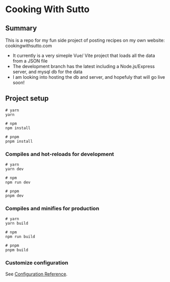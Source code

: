 # Cooking With Sutto

## Summary
This is a repo for my fun side project of posting recipes on my own website: cookingwithsutto.com
- It currently is a very simeple Vue/ Vite project that loads all the data from a JSON file
- The development branch has the latest including a Node.js/Express server, and mysql db for the data
- I am looking into hosting the db and server, and hopefuly that will go live soon!

## Project setup

```
# yarn
yarn

# npm
npm install

# pnpm
pnpm install
```

### Compiles and hot-reloads for development

```
# yarn
yarn dev

# npm
npm run dev

# pnpm
pnpm dev
```

### Compiles and minifies for production

```
# yarn
yarn build

# npm
npm run build

# pnpm
pnpm build
```

### Customize configuration

See [Configuration Reference](https://vitejs.dev/config/).
